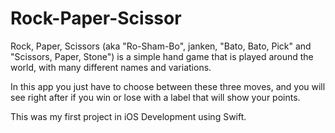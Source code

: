 # Rock-Paper-Scissor

Rock, Paper, Scissors (aka "Ro-Sham-Bo", janken, "Bato, Bato, Pick" and "Scissors, Paper, Stone") is a simple hand game that is played around the world, with many different names and variations.

In this app you just have to choose between these three moves, and you will see right after if you win or lose with a label that will show your points.

This was my first project in iOS Development using Swift.
